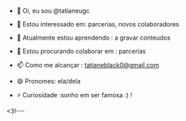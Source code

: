 - 👋 Oi, eu sou @tatianeugc

- 👀 Estou interessado em: parcerias, novos colaboradores

- 🌱 Atualmente estou aprendendo : a gravar conteudos
- 💞️ Estou procurando colaborar em : parcerias

- 📫 Como me alcançar : tatianeblack0@gmail.com

- 😄 Pronomes: ela/dela

- ⚡ Curiosidade :sonho em ser famosa :) !

<3!---
